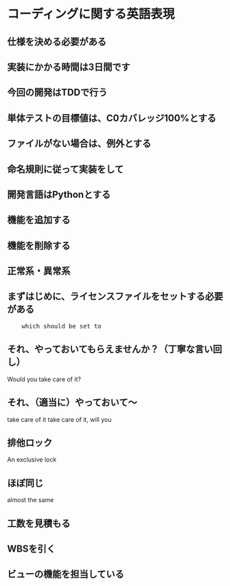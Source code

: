 # コーディングに関する英語表現

## 仕様を決める必要がある

## 実装にかかる時間は3日間です

## 今回の開発はTDDで行う

## 単体テストの目標値は、C0カバレッジ100%とする

## ファイルがない場合は、例外とする

## 命名規則に従って実装をして

## 開発言語はPythonとする

## 機能を追加する

## 機能を削除する

## 正常系・異常系

## まずはじめに、ライセンスファイルをセットする必要がある

<pre>
    which should be set to 
</pre>

## それ、やっておいてもらえませんか？（丁寧な言い回し）

Would you take care of it?

## それ、（適当に）やっておいて～
take care of it
take care of it, will you

## 排他ロック
An exclusive lock 

## ほぼ同じ
almost the same

## 工数を見積もる

## WBSを引く

## ビューの機能を担当している

